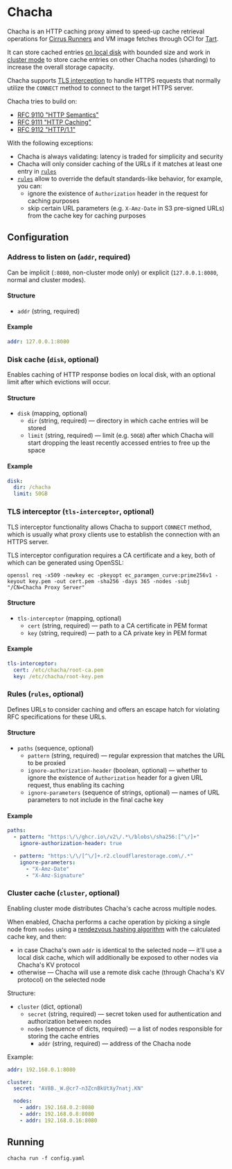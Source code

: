 # Chacha

Chacha is an HTTP caching proxy aimed to speed-up cache retrieval operations for [Cirrus Runners](https://cirrus-runners.app/) and VM image fetches through OCI for [Tart](https://tart.run/).

It can store cached entries [on local disk](#disk-cache-disk-optional) with bounded size and work in [cluster mode](#cluster-cache-cluster-optional) to store cache entries on other Chacha nodes (sharding) to increase the overall storage capacity.

Chacha supports [TLS interception](#tls-interceptor-tls-interceptor-optional) to handle HTTPS requests that normally utilize the `CONNECT` method to connect to the target HTTPS server.

Chacha tries to build on:

* [RFC 9110 "HTTP Semantics"](https://datatracker.ietf.org/doc/html/rfc9110)
* [RFC 9111 "HTTP Caching"](https://datatracker.ietf.org/doc/html/rfc9111)
* [RFC 9112 "HTTP/1.1"](https://datatracker.ietf.org/doc/html/rfc9112)

With the following exceptions:

* Chacha is always validating: latency is traded for simplicity and security
* Chacha will only consider caching of the URLs if it matches at least one entry in [`rules`](#rules-rules-optional)
* [`rules`](#rules-rules-optional) allow to override the default standards-like behavior, for example, you can:
  * ignore the existence of `Authorization` header in the request for caching purposes
  * skip certain URL parameters (e.g. `X-Amz-Date` in S3 pre-signed URLs) from the cache key for caching purposes

## Configuration

### Address to listen on (`addr`, required)

Can be implicit (`:8080`, non-cluster mode only) or explicit (`127.0.0.1:8080`, normal and cluster modes).

#### Structure

* `addr` (string, required)

#### Example

```yaml
addr: 127.0.0.1:8080
```

### Disk cache (`disk`, optional)

Enables caching of HTTP response bodies on local disk, with an optional limit after which evictions will occur.

#### Structure

* `disk` (mapping, optional)
  * `dir` (string, required) — directory in which cache entries will be stored
  * `limit` (string, required) — limit (e.g. `50GB`) after which Chacha will start dropping the least recently accessed entries to free up the space

#### Example

```yaml
disk:
  dir: /chacha
  limit: 50GB
```

### TLS interceptor (`tls-interceptor`, optional)

TLS interceptor functionality allows Chacha to support `CONNECT` method, which is usually what proxy clients use to establish the connection with an HTTPS server.

TLS interceptor configuration requires a CA certificate and a key, both of which can be generated using OpenSSL:

```shell
openssl req -x509 -newkey ec -pkeyopt ec_paramgen_curve:prime256v1 -keyout key.pem -out cert.pem -sha256 -days 365 -nodes -subj "/CN=Chacha Proxy Server"
```

#### Structure

* `tls-interceptor` (mapping, optional)
  * `cert` (string, required) — path to a CA certificate in PEM format
  * `key` (string, required) — path to a CA private key in PEM format

#### Example

```yaml
tls-interceptor:
  cert: /etc/chacha/root-ca.pem
  key: /etc/chacha/root-key.pem
```

### Rules (`rules`, optional)

Defines URLs to consider caching and offers an escape hatch for violating RFC specifications for these URLs.

#### Structure

* `paths` (sequence, optional)
  * `pattern` (string, required) — regular expression that matches the URL to be proxied
  * `ignore-authorization-header` (boolean, optional) — whether to ignore the existence of `Authorization` header for a given URL request, thus enabling its caching
  * `ignore-parameters` (sequence of strings, optional) — names of URL parameters to not include in the final cache key

#### Example

```yaml
paths:
  - pattern: "https:\/\/ghcr.io\/v2\/.*\/blobs\/sha256:[^\/]+"
    ignore-authorization-header: true

  - pattern: "https:\/\/[^\/]+.r2.cloudflarestorage.com\/.*"
    ignore-parameters:
      - "X-Amz-Date"
      - "X-Amz-Signature"
```

### Cluster cache (`cluster`, optional)

Enabling cluster mode distributes Chacha's cache across multiple nodes.

When enabled, Chacha performs a cache operation by picking a single node from `nodes` using a [rendezvous hashing algorithm](https://en.wikipedia.org/wiki/Rendezvous_hashing) with the calculated cache key, and then:

* in case Chacha's own `addr` is identical to the selected node — it'll use a local disk cache, which will additionally be exposed to other nodes via Chacha's KV protocol
* otherwise — Chacha will use a remote disk cache (through Chacha's KV protocol) on the selected node

Structure:

* `cluster` (dict, optional)
  * `secret` (string, required) — secret token used for authentication and authorization between nodes
  * `nodes` (sequence of dicts, required) — a list of nodes responsible for storing the cache entries
    * `addr` (string, required) — address of the Chacha node

Example:

```yaml
addr: 192.168.0.1:8080

cluster:
  secret: "AV8B._W.@cr7-n3ZcnBkUtXy7natj.KN"

  nodes:
    - addr: 192.168.0.2:8080
    - addr: 192.168.0.8:8080
    - addr: 192.168.0.16:8080
```

## Running

```shell
chacha run -f config.yaml
```
